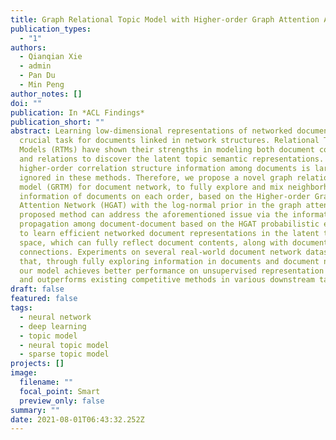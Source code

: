 ```yaml
---
title: Graph Relational Topic Model with Higher-order Graph Attention Auto-encoders
publication_types:
  - "1"
authors:
  - Qianqian Xie
  - admin
  - Pan Du
  - Min Peng
author_notes: []
doi: ""
publication: In *ACL Findings*
publication_short: ""
abstract: Learning low-dimensional representations of networked documents is a
  crucial task for documents linked in network structures. Relational Topic
  Models (RTMs) have shown their strengths in modeling both document contents
  and relations to discover the latent topic semantic representations. However,
  higher-order correlation structure information among documents is largely
  ignored in these methods. Therefore, we propose a novel graph relational topic
  model (GRTM) for document network, to fully explore and mix neighborhood
  information of documents on each order, based on the Higher-order Graph
  Attention Network (HGAT) with the log-normal prior in the graph attention. The
  proposed method can address the aforementioned issue via the information
  propagation among document-document based on the HGAT probabilistic encoder,
  to learn efficient networked document representations in the latent topic
  space, which can fully reflect document contents, along with document
  connections. Experiments on several real-world document network datasets show
  that, through fully exploring information in documents and document networks,
  our model achieves better performance on unsupervised representation learning
  and outperforms existing competitive methods in various downstream tasks.
draft: false
featured: false
tags:
  - neural network
  - deep learning
  - topic model
  - neural topic model
  - sparse topic model
projects: []
image:
  filename: ""
  focal_point: Smart
  preview_only: false
summary: ""
date: 2021-08-01T06:43:32.252Z
---
```

